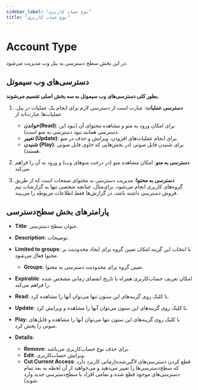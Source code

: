 ```yaml
---
sidebar_label: "نوع حساب کاربری"
title: "نوع حساب کاربری"
---
```



# Account Type

در این بخش سطح دسترسی به پنل وب مدیریت می‌شود.

## دسترسی‌های وب سیموتل 

**بطور کلی دسترسی‌های وب سیموتل به سه بخش اصلی تقسیم می‌شوند.**

1. **دسترسی عملیات**: عبارت است از دسترسی لازم برای انجام یک عملیات در پنل. عملیات‌‌ها عبارت‌اند از
	- **خواندن(Read)**: برای امکان ورود به منو و مشاهده محتوای آن (نبود این دسترسی همانند نبود دسترسی به منو است).
	- **تغییر (Update)**: برای انجام عملیات‌‌های افزودن، ویرایش و حذف در منو.
	- **شنیدن (Play)**: برای شنیدن فایل صوتی (در بخش‌‌هایی که حاوی فایل صوتی هستند).

2. **دسترسی به منو**: امکان مشاهده منو (در درخت منوهای وب) و ورود به آن را فراهم می‌کند.

3. **دسترسی به محتوا**: مدیریت دسترسی به محتوای صفحات است که از طریق گروه‌‌های کاربری انجام می‌شود، برای‌مثال، چنانچه شخصی تنها به گزارشات تیم فروش دسترسی داشته باشد، در گزارش‌‌ها فقط اطلاعات مربوطه را می‌بیند.

## پارامترهای بخش سطح‌دسترسی
- **Title**: عنوان سطح دسترسی.

- **Description**: توضیحات.

- **Limited to groups**: با انتخاب این گزینه امکان تعیین گروه برای ایجاد محدودیت بر محتوا فعال می‌شود.

	- **Groups**: تعیین گروه برای محدودیت دسترسی به محتوا.

- **Expirable**: امکان تعریف حساب‌کاربری همراه با تاریخ انقضای زمانی مشخص شده را فراهم می‌‌کند.

- **Read**: با کلیک روی گزینه‌‌های این ستون تنها می‌‌توان آنها را مشاهده کرد.

- **Update**: با کلیک روی گزینه‌‌های این ستون می‌‌توان آنها را مشاهده و ویرایش کرد.

- **Play**: با کلیک روی گزینه‌‌های این ستون تنها می‌‌توان آنها را مشاهده و فایل‌‌های صوتی را پخش کرد.

- **Details**:
	- **Remove**: برای حذف نوع‌ حساب‌کاربری می‌باشد.
	- **Edit**: ویرایش حساب‌کاربری.
	- **Cut Current Access**: قطع کردن دسترسی‌های لاگین‌شده(زمانی کاربرد دارد که سطح‌دسترسی‌ها را تغییر می‌دهید و می‌خواهید از آن لحظه به بعد تمام دسترسی‌های موجود قطع شده و تمامی افراد با سطح‌دسترسی جدید وارد شوند).